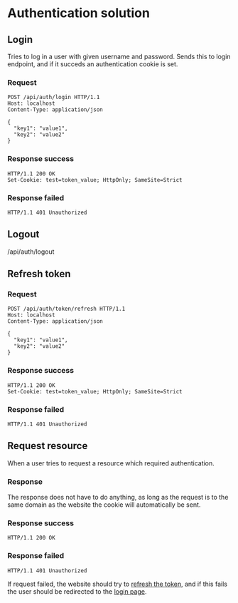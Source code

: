 # Authentication solution

## Login

Tries to log in a user with given username and password. Sends this to login endpoint, and if it succeds an authentication cookie is set. 

### Request
```http
POST /api/auth/login HTTP/1.1
Host: localhost
Content-Type: application/json

{
  "key1": "value1",
  "key2": "value2"
}
```

### Response success
```http
HTTP/1.1 200 OK
Set-Cookie: test=token_value; HttpOnly; SameSite=Strict
```
### Response failed

```http
HTTP/1.1 401 Unauthorized
```

## Logout

/api/auth/logout

## Refresh token

### Request
```http
POST /api/auth/token/refresh HTTP/1.1
Host: localhost
Content-Type: application/json

{
  "key1": "value1",
  "key2": "value2"
}
```

### Response success
```http
HTTP/1.1 200 OK
Set-Cookie: test=token_value; HttpOnly; SameSite=Strict
```
### Response failed

```http
HTTP/1.1 401 Unauthorized
```

## Request resource

When a user tries to request a resource which required authentication.

### Response

The response does not have to do anything, as long as the request is to the same domain as the website the cookie will automatically be sent. 

### Response success
```http
HTTP/1.1 200 OK
```
### Response failed

```http
HTTP/1.1 401 Unauthorized
```

If request failed, the website should try to [refresh the token](#refresh-token), and if this fails the user should be redirected to the [login page](#login).   
